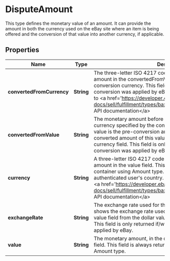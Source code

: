 

# DisputeAmount

This type defines the monetary value of an amount. It can provide the amount in both the currency used on the eBay site where an item is being offered and the conversion of that value into another currency, if applicable.

## Properties

Name | Type | Description | Notes
------------ | ------------- | ------------- | -------------
**convertedFromCurrency** | **String** | The three-letter ISO 4217 code representing the currency of the amount in the convertedFromValue field. This value is the pre-conversion currency. This field is only returned if/when currency conversion was applied by eBay. For implementation help, refer to &lt;a href&#x3D;&#39;https://developer.ebay.com/api-docs/sell/fulfillment/types/ba:CurrencyCodeEnum&#39;&gt;eBay API documentation&lt;/a&gt; |  [optional]
**convertedFromValue** | **String** | The monetary amount before any conversion is performed, in the currency specified by the convertedFromCurrency field. This value is the pre-conversion amount. The value field contains the converted amount of this value, in the currency specified by the currency field. This field is only returned if/when currency conversion was applied by eBay. |  [optional]
**currency** | **String** | A three-letter ISO 4217 code that indicates the currency of the amount in the value field. This field is always returned with any container using Amount type. Default: The currency of the authenticated user&#39;s country. For implementation help, refer to &lt;a href&#x3D;&#39;https://developer.ebay.com/api-docs/sell/fulfillment/types/ba:CurrencyCodeEnum&#39;&gt;eBay API documentation&lt;/a&gt; |  [optional]
**exchangeRate** | **String** | The exchange rate used for the monetary conversion. This field shows the exchange rate used to convert the dollar value in the value field from the dollar value in the convertedFromValue field. This field is only returned if/when currency conversion was applied by eBay. |  [optional]
**value** | **String** | The monetary amount, in the currency specified by the currency field. This field is always returned with any container using Amount type. |  [optional]



